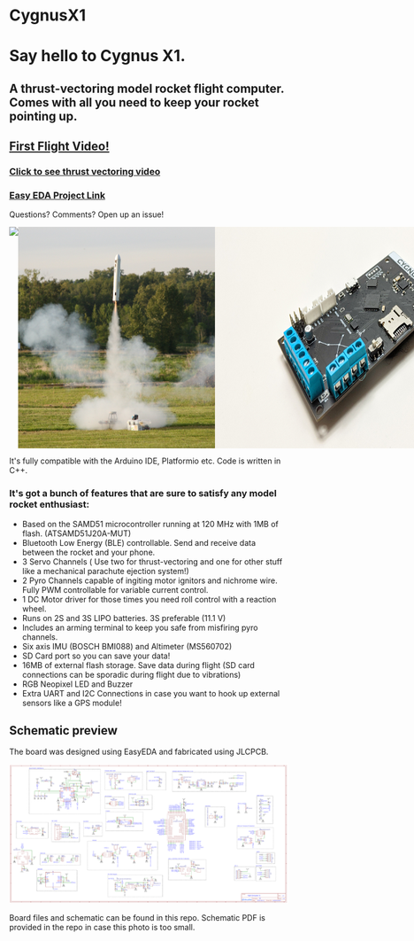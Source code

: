 # CygnusX1

# Say hello to Cygnus X1.

## A thrust-vectoring model rocket flight computer. Comes with all you need to keep your rocket pointing up.

## [First Flight Video!](https://www.youtube.com/watch?v=pobaR6kSajg)

### [Click to see thrust vectoring video](https://photos.app.goo.gl/tZUskvHCKAZkRQRq5)
### [Easy EDA Project Link](https://oshwlab.com/polishdude20/flightcompwithbt_copy_copy_copy)
Questions? Comments? Open up an issue!

<div style="display:flex">
 <img src="./IMG_2948_DxO.jpg" height="400" />
 <img src="./IMG_3903.jpg" height="400" />
 <img src="./images/closeup6.jpg" height="400" />
<img src="./images/closeup5.jpg" height="400" />
<img src="./images/rocket1.jpg" height="400" />
<img src="./images/blecloseup.jpg" height="400" />
</div>


It's fully compatible with the Arduino IDE, Platformio etc. Code is written in C++.

### It's got a bunch of features that are sure to satisfy any model rocket enthusiast:

- Based on the SAMD51 microcontroller running at 120 MHz with 1MB of flash. (ATSAMD51J20A-MUT)
- Bluetooth Low Energy (BLE) controllable. Send and receive data between the rocket and your phone.
- 3 Servo Channels ( Use two for thrust-vectoring and one for other stuff like a mechanical parachute ejection system!)
- 2 Pyro Channels capable of ingiting motor ignitors and nichrome wire. Fully PWM controllable for variable current control.
- 1 DC Motor driver for those times you need roll control with a reaction wheel.
- Runs on 2S and 3S LIPO batteries. 3S preferable (11.1 V)
- Includes an arming terminal to keep you safe from misfiring pyro channels.
- Six axis IMU (BOSCH BMI088) and Altimeter (MS560702)
- SD Card port so you can save your data!
- 16MB of external flash storage. Save data during flight (SD card connections can be sporadic during flight due to vibrations)
- RGB Neopixel LED and Buzzer
- Extra UART and I2C Connections in case you want to hook up external sensors like a GPS module!

## Schematic preview

The board was designed using EasyEDA and fabricated using JLCPCB.

<img src="./images/schematicImage.PNG"/>

Board files and schematic can be found in this repo.
Schematic PDF is provided in the repo in case this photo is too small.
